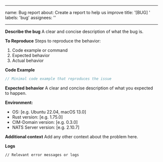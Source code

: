<!-- Copyright (c) 2025 - Cowboy AI, LLC. -->

---
name: Bug report
about: Create a report to help us improve
title: '[BUG] '
labels: 'bug'
assignees: ''

---

**Describe the bug**
A clear and concise description of what the bug is.

**To Reproduce**
Steps to reproduce the behavior:
1. Code example or command
2. Expected behavior
3. Actual behavior

**Code Example**
```rust
// Minimal code example that reproduces the issue
```

**Expected behavior**
A clear and concise description of what you expected to happen.

**Environment:**
 - OS: [e.g. Ubuntu 22.04, macOS 13.0]
 - Rust version: [e.g. 1.75.0]
 - CIM-Domain version: [e.g. 0.3.0]
 - NATS Server version: [e.g. 2.10.7]

**Additional context**
Add any other context about the problem here.

**Logs**
```
// Relevant error messages or logs
``` 